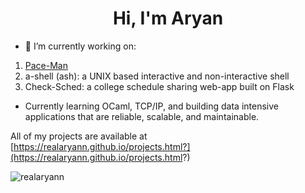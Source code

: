 <h1 align="center">Hi, I'm Aryan</h1>

- 🔭 I’m currently working on:
1)  [Pace-Man](https://github.com/realaryann/Pace-Man)
2)  a-shell (ash): a UNIX based interactive and non-interactive shell
3)  Check-Sched: a college schedule sharing web-app built on Flask
- Currently learning OCaml, TCP/IP, and building data intensive applications that are reliable, scalable, and maintainable.

 All of my projects are available at [https://realaryann.github.io/projects.html?](https://realaryann.github.io/projects.html?)

<p align="left">
</p>


<p><img align="left" src="https://github-readme-stats.vercel.app/api/top-langs?username=realaryann&show_icons=true&locale=en&layout=compact" alt="realaryann" /></p>
